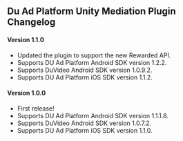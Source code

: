 ## Du Ad Platform Unity Mediation Plugin Changelog

#### Version 1.1.0
- Updated the plugin to support the new Rewarded API.
- Supports DU Ad Platform Android SDK version 1.2.2.
- Supports DuVideo Android SDK version 1.0.9.2.
- Supports DU Ad Platform iOS SDK version 1.1.2.

#### Version 1.0.0
- First release!
- Supports DU Ad Platform Android SDK version 1.1.1.8.
- Supports DuVideo Android SDK version 1.0.7.2.
- Supports DU Ad Platform iOS SDK version 1.1.0.
